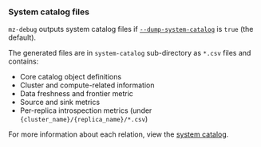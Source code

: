 ### System catalog files

`mz-debug` outputs system catalog files if
[`--dump-system-catalog`](#dump-system-catalog) is `true` (the default).

The generated files are in `system-catalog` sub-directory as `*.csv` files and
contains:

- Core catalog object definitions
- Cluster and compute-related information
- Data freshness and frontier metric
- Source and sink metrics
- Per-replica introspection metrics (under `{cluster_name}/{replica_name}/*.csv`)

For more information about each relation, view the [system
catalog](/sql/system-catalog/).
